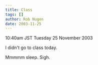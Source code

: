 ```yaml
---
title: Class
tags: []
author: Rob Nugen
date: 2003-11-25
---
```


<p class=date>10:40am JST Tuesday 25 November 2003</p>

<p>I didn't go to class today.</p>

<p>Mmmmm sleep.   Sigh.</p>
